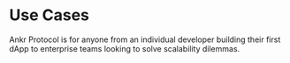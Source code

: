 # Use Cases

Ankr Protocol is for anyone from an individual developer building their first dApp to enterprise teams looking to solve scalability dilemmas.

###

